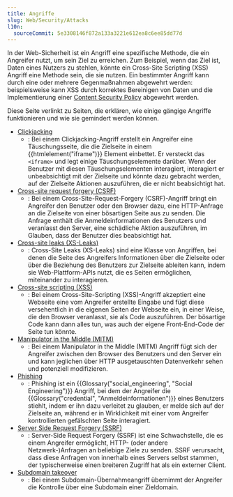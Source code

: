 ```yaml
---
title: Angriffe
slug: Web/Security/Attacks
l10n:
  sourceCommit: 5e3308146f872a133a3221e612ea8c6ee85dd77d
---
```


In der Web-Sicherheit ist ein Angriff eine spezifische Methode, die ein Angreifer nutzt, um sein Ziel zu erreichen. Zum Beispiel, wenn das Ziel ist, Daten eines Nutzers zu stehlen, könnte ein Cross-Site Scripting (XSS) Angriff eine Methode sein, die sie nutzen. Ein bestimmter Angriff kann durch eine oder mehrere Gegenmaßnahmen abgewehrt werden: beispielsweise kann XSS durch korrektes Bereinigen von Daten und die Implementierung einer [Content Security Policy](/de/docs/Web/HTTP/Guides/CSP) abgewehrt werden.

Diese Seite verlinkt zu Seiten, die erklären, wie einige gängige Angriffe funktionieren und wie sie gemindert werden können.

- [Clickjacking](/de/docs/Web/Security/Attacks/Clickjacking)
  - : Bei einem Clickjacking-Angriff erstellt ein Angreifer eine Täuschungsseite, die die Zielseite in einem {{htmlelement("iframe")}} Element einbettet. Er versteckt das `<iframe>` und legt einige Täuschungselemente darüber. Wenn der Benutzer mit diesen Täuschungselementen interagiert, interagiert er unbeabsichtigt mit der Zielseite und könnte dazu gebracht werden, auf der Zielseite Aktionen auszuführen, die er nicht beabsichtigt hat.
- [Cross-site request forgery (CSRF)](/de/docs/Web/Security/Attacks/CSRF)
  - : Bei einem Cross-Site-Request-Forgery (CSRF)-Angriff bringt ein Angreifer den Benutzer oder den Browser dazu, eine HTTP-Anfrage an die Zielseite von einer bösartigen Seite aus zu senden. Die Anfrage enthält die Anmeldeinformationen des Benutzers und veranlasst den Server, eine schädliche Aktion auszuführen, im Glauben, dass der Benutzer dies beabsichtigt hat.
- [Cross-site leaks (XS-Leaks)](/de/docs/Web/Security/Attacks/XS-Leaks)
  - : Cross-Site Leaks (XS-Leaks) sind eine Klasse von Angriffen, bei denen die Seite des Angreifers Informationen über die Zielseite oder über die Beziehung des Benutzers zur Zielseite ableiten kann, indem sie Web-Plattform-APIs nutzt, die es Seiten ermöglichen, miteinander zu interagieren.
- [Cross-site scripting (XSS)](/de/docs/Web/Security/Attacks/XSS)
  - : Bei einem Cross-Site-Scripting (XSS)-Angriff akzeptiert eine Webseite eine vom Angreifer erstellte Eingabe und fügt diese versehentlich in die eigenen Seiten der Webseite ein, in einer Weise, die den Browser veranlasst, sie als Code auszuführen. Der bösartige Code kann dann alles tun, was auch der eigene Front-End-Code der Seite tun könnte.
- [Manipulator in the Middle (MITM)](/de/docs/Web/Security/Attacks/MITM)
  - : Bei einem Manipulator in the Middle (MITM) Angriff fügt sich der Angreifer zwischen den Browser des Benutzers und den Server ein und kann jeglichen über HTTP ausgetauschten Datenverkehr sehen und potenziell modifizieren.
- [Phishing](/de/docs/Web/Security/Attacks/Phishing)
  - : Phishing ist ein {{Glossary("social_engineering", "Social Engineering")}} Angriff, bei dem der Angreifer die {{Glossary("credential", "Anmeldeinformationen")}} eines Benutzers stiehlt, indem er ihn dazu verleitet zu glauben, er melde sich auf der Zielseite an, während er in Wirklichkeit mit einer vom Angreifer kontrollierten gefälschten Seite interagiert.
- [Server Side Request Forgery (SSRF)](/de/docs/Web/Security/Attacks/SSRF)
  - : Server-Side Request Forgery (SSRF) ist eine Schwachstelle, die es einem Angreifer ermöglicht, HTTP- (oder andere Netzwerk-)Anfragen an beliebige Ziele zu senden. SSRF verursacht, dass diese Anfragen von innerhalb eines Servers selbst stammen, der typischerweise einen breiteren Zugriff hat als ein externer Client.
- [Subdomain takeover](/de/docs/Web/Security/Attacks/Subdomain_takeover)
  - : Bei einem Subdomain-Übernahmeangriff übernimmt der Angreifer die Kontrolle über eine Subdomain einer Zieldomain.

